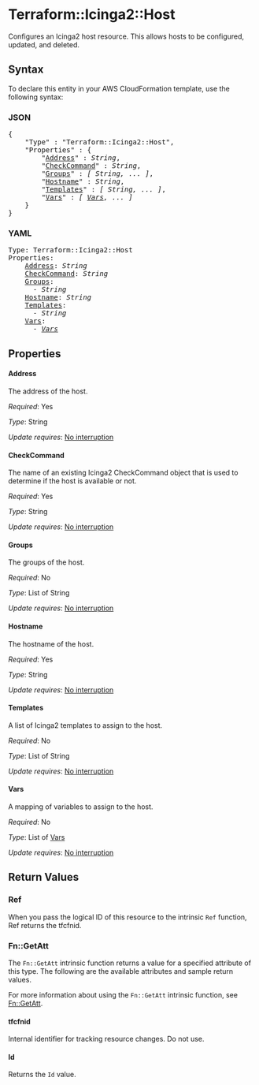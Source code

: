 # Terraform::Icinga2::Host

Configures an Icinga2 host resource. This allows hosts to be configured, updated,
and deleted.

## Syntax

To declare this entity in your AWS CloudFormation template, use the following syntax:

### JSON

<pre>
{
    "Type" : "Terraform::Icinga2::Host",
    "Properties" : {
        "<a href="#address" title="Address">Address</a>" : <i>String</i>,
        "<a href="#checkcommand" title="CheckCommand">CheckCommand</a>" : <i>String</i>,
        "<a href="#groups" title="Groups">Groups</a>" : <i>[ String, ... ]</i>,
        "<a href="#hostname" title="Hostname">Hostname</a>" : <i>String</i>,
        "<a href="#templates" title="Templates">Templates</a>" : <i>[ String, ... ]</i>,
        "<a href="#vars" title="Vars">Vars</a>" : <i>[ <a href="vars.md">Vars</a>, ... ]</i>
    }
}
</pre>

### YAML

<pre>
Type: Terraform::Icinga2::Host
Properties:
    <a href="#address" title="Address">Address</a>: <i>String</i>
    <a href="#checkcommand" title="CheckCommand">CheckCommand</a>: <i>String</i>
    <a href="#groups" title="Groups">Groups</a>: <i>
      - String</i>
    <a href="#hostname" title="Hostname">Hostname</a>: <i>String</i>
    <a href="#templates" title="Templates">Templates</a>: <i>
      - String</i>
    <a href="#vars" title="Vars">Vars</a>: <i>
      - <a href="vars.md">Vars</a></i>
</pre>

## Properties

#### Address

The address of the host.

_Required_: Yes

_Type_: String

_Update requires_: [No interruption](https://docs.aws.amazon.com/AWSCloudFormation/latest/UserGuide/using-cfn-updating-stacks-update-behaviors.html#update-no-interrupt)

#### CheckCommand

The name of an existing Icinga2 CheckCommand object that is used to determine if the host is available or not.

_Required_: Yes

_Type_: String

_Update requires_: [No interruption](https://docs.aws.amazon.com/AWSCloudFormation/latest/UserGuide/using-cfn-updating-stacks-update-behaviors.html#update-no-interrupt)

#### Groups

The groups of the host.

_Required_: No

_Type_: List of String

_Update requires_: [No interruption](https://docs.aws.amazon.com/AWSCloudFormation/latest/UserGuide/using-cfn-updating-stacks-update-behaviors.html#update-no-interrupt)

#### Hostname

The hostname of the host.

_Required_: Yes

_Type_: String

_Update requires_: [No interruption](https://docs.aws.amazon.com/AWSCloudFormation/latest/UserGuide/using-cfn-updating-stacks-update-behaviors.html#update-no-interrupt)

#### Templates

A list of Icinga2 templates to assign to the host.

_Required_: No

_Type_: List of String

_Update requires_: [No interruption](https://docs.aws.amazon.com/AWSCloudFormation/latest/UserGuide/using-cfn-updating-stacks-update-behaviors.html#update-no-interrupt)

#### Vars

A mapping of variables to assign to the host.

_Required_: No

_Type_: List of <a href="vars.md">Vars</a>

_Update requires_: [No interruption](https://docs.aws.amazon.com/AWSCloudFormation/latest/UserGuide/using-cfn-updating-stacks-update-behaviors.html#update-no-interrupt)

## Return Values

### Ref

When you pass the logical ID of this resource to the intrinsic `Ref` function, Ref returns the tfcfnid.

### Fn::GetAtt

The `Fn::GetAtt` intrinsic function returns a value for a specified attribute of this type. The following are the available attributes and sample return values.

For more information about using the `Fn::GetAtt` intrinsic function, see [Fn::GetAtt](https://docs.aws.amazon.com/AWSCloudFormation/latest/UserGuide/intrinsic-function-reference-getatt.html).

#### tfcfnid

Internal identifier for tracking resource changes. Do not use.

#### Id

Returns the <code>Id</code> value.

